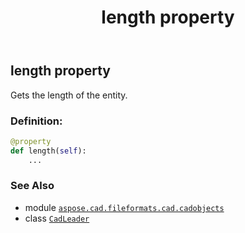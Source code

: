 ﻿---
title: length property
second_title: Aspose.CAD for Python via .NET API References
description: 
type: docs
weight: 410
url: /python-net/aspose.cad.fileformats.cad.cadobjects/cadleader/length/
is_root: false
---

## length property


Gets the length of the entity.
### Definition:
```python
@property
def length(self):
    ...
```

### See Also
* module [`aspose.cad.fileformats.cad.cadobjects`](../../)
* class [`CadLeader`](/cad/python-net/aspose.cad.fileformats.cad.cadobjects/cadleader)
